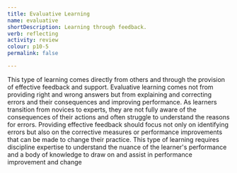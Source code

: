 ```yaml
---
title: Evaluative Learning
name: evaluative
shortDescription: Learning through feedback.
verb: reflecting
activity: review
colour: p10-5
permalink: false

---
```

This type of learning comes directly from others and through the provision of effective feedback and support. Evaluative learning comes not from providing right and wrong answers but from explaining and correcting errors and their consequences and improving performance. As learners transition from novices to experts, they are not fully aware of the consequences of their actions and often struggle to understand the reasons for errors. Providing effective feedback should focus not only on identifying errors but also on the corrective measures or performance improvements that can be made to change their practice. This type of learning requires discipline expertise to understand the nuance of the learner's performance and a body of knowledge to draw on and assist in performance improvement and change